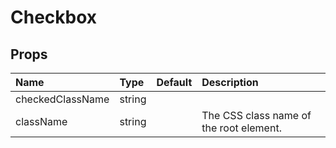 Checkbox
========



Props
-----


| Name | Type | Default | Description |
|:-----|:-----|:-----|:-----|
| checkedClassName | string |  |   |
| className | string |  |  The CSS class name of the root element. |
